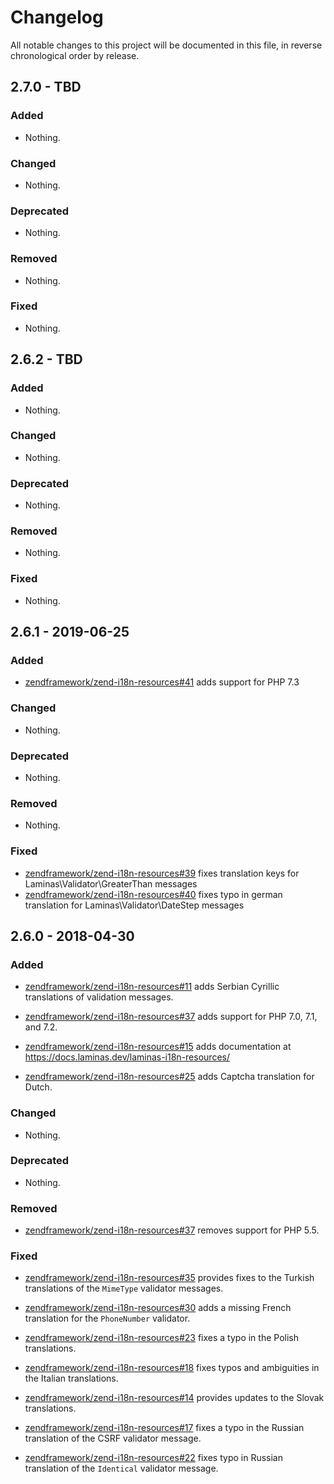 # Changelog

All notable changes to this project will be documented in this file, in reverse chronological order by release.

## 2.7.0 - TBD

### Added

- Nothing.

### Changed

- Nothing.

### Deprecated

- Nothing.

### Removed

- Nothing.

### Fixed

- Nothing.

## 2.6.2 - TBD

### Added

- Nothing.

### Changed

- Nothing.

### Deprecated

- Nothing.

### Removed

- Nothing.

### Fixed

- Nothing.

## 2.6.1 - 2019-06-25

### Added

- [zendframework/zend-i18n-resources#41](https://github.com/zendframework/zend-i18n-resources/pull/41) adds support for PHP 7.3

### Changed

- Nothing.

### Deprecated

- Nothing.

### Removed

- Nothing.

### Fixed

- [zendframework/zend-i18n-resources#39](https://github.com/zendframework/zend-i18n-resources/pull/39) fixes translation
  keys for Laminas\Validator\GreaterThan messages
- [zendframework/zend-i18n-resources#40](https://github.com/zendframework/zend-i18n-resources/pull/40) fixes typo in
  german translation for Laminas\Validator\DateStep messages

## 2.6.0 - 2018-04-30

### Added

- [zendframework/zend-i18n-resources#11](https://github.com/zendframework/zend-i18n-resources/pull/11) adds Serbian Cyrillic translations of validation messages.

- [zendframework/zend-i18n-resources#37](https://github.com/zendframework/zend-i18n-resources/pull/37) adds support for PHP 7.0, 7.1, and 7.2.

- [zendframework/zend-i18n-resources#15](https://github.com/zendframework/zend-i18n-resources/pull/15) adds documentation at https://docs.laminas.dev/laminas-i18n-resources/

- [zendframework/zend-i18n-resources#25](https://github.com/zendframework/zend-i18n-resources/pull/25) adds Captcha translation for Dutch.

### Changed

- Nothing.

### Deprecated

- Nothing.

### Removed

- [zendframework/zend-i18n-resources#37](https://github.com/zendframework/zend-i18n-resources/pull/37) removes support for PHP 5.5.

### Fixed

- [zendframework/zend-i18n-resources#35](https://github.com/zendframework/zend-i18n-resources/pull/35) provides fixes to the Turkish translations of the `MimeType` validator messages.

- [zendframework/zend-i18n-resources#30](https://github.com/zendframework/zend-i18n-resources/pull/30) adds a missing French translation for the `PhoneNumber` validator.

- [zendframework/zend-i18n-resources#23](https://github.com/zendframework/zend-i18n-resources/pull/23) fixes a typo in the Polish translations.

- [zendframework/zend-i18n-resources#18](https://github.com/zendframework/zend-i18n-resources/pull/18) fixes typos and ambiguities in the Italian translations.

- [zendframework/zend-i18n-resources#14](https://github.com/zendframework/zend-i18n-resources/pull/14) provides updates to the Slovak translations.

- [zendframework/zend-i18n-resources#17](https://github.com/zendframework/zend-i18n-resources/pull/17) fixes a typo in the Russian translation of the CSRF validator message.

- [zendframework/zend-i18n-resources#22](https://github.com/zendframework/zend-i18n-resources/pull/22) fixes typo in Russian translation of the `Identical` validator message.
